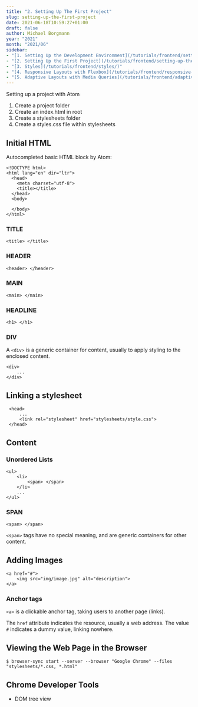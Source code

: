 ```yaml
---
title: "2. Setting Up The First Project"
slug: setting-up-the-first-project
date: 2021-06-18T10:59:27+01:00
draft: false
author: Michael Borgmann
year: "2021"
month: "2021/06"
sidebar:
- "[1. Setting Up the Development Environment](/tutorials/frontend/setting-up-the-development-environment/)"
- "[2. Setting Up the First Project](/tutorials/frontend/setting-up-the-first-project/)"
- "[3. Styles](/tutorials/frontend/styles/)"
- "[4. Responsive Layouts with Flexbox](/tutorials/frontend/responsive-layouts-with-flexbox/)"
- "[5. Adaptive Layouts with Media Queries](/tutorials/frontend/adaptive-layouts-with-media-queries/)"
---
```


Setting up a project with Atom

<!--more-->

1. Create a project folder
2. Create an index.html in root
3. Create a stylesheets folder
4. Create a styles.css file within stylesheets

## Initial HTML

Autocompleted basic HTML block by Atom:

	<!DOCTYPE html>
	<html lang="en" dir="ltr">
	  <head>
	    <meta charset="utf-8">
	    <title></title>
	  </head>
	  <body>

	  </body>
	</html>

### TITLE

	<title> </title>

### HEADER

	<header> </header>

### MAIN

	<main> </main>

### HEADLINE

	<h1> </h1>

### DIV

A `<div>` is a generic container for content, usually to apply styling to the enclosed content.

	<div>
		...
	</div>

## Linking a stylesheet

	 <head>
		 ...
		 <link rel="stylesheet" href="stylesheets/style.css">
	 </head>

## Content

### Unordered Lists

	<ul>
		<li>
			<span> </span>
		</li>
		...
	</ul>

### SPAN

	<span> </span>

`<span>` tags have no special meaning, and are generic containers for other content.

## Adding Images

	<a href="#">
		<img src="img/image.jpg" alt="description">
	</a>

### Anchor tags

`<a>` is a clickable anchor tag, taking users to another page (links).

The `href` attribute indicates the resource, usually a web address. The value `#` indicates a dummy value, linking nowhere.

## Viewing the Web Page in the Browser

	$ browser-sync start --server --browser "Google Chrome" --files "stylesheets/*.css, *.html"

## Chrome Developer Tools

- DOM tree view
